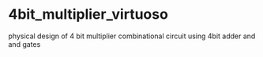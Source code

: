 # 4bit_multiplier_virtuoso
physical design of 4 bit multiplier combinational circuit using 4bit adder and and gates 
